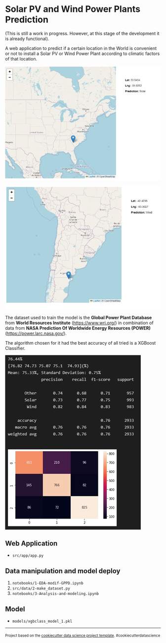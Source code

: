 Solar PV and Wind Power Plants Prediction
==============================

(This is still a work in progress. However, at this stage of the development it is already functional).

A web application to predict if a certain location in the World is convenient or not to install a Solar PV or Wind Power Plant according to climatic factors of that location.

![Map Solar USA](/reports/figures/img_readme/usa_solar.jpg)

![Map Wind Arg](/reports/figures/img_readme/arg_wind.jpg)

The dataset used to train the model is the **Global Power Plant Database** from **World Resources Institute** (https://www.wri.org/) in combination of data from **NASA Prediction Of Worldwide Energy Resources (POWER)** (https://power.larc.nasa.gov/).

The algorithm chosen for it had the best accuracy of all tried is a XGBoost Classifier.

![XGBoost Classification Report](/reports/figures/img_readme/class_report.jpg)

## Web Application
- `src/app/app.py`

## Data manipulation and model deploy
1. `notebooks/1-EDA-modif-GPPD.ipynb`
2. `src/data/2-make_dataset.py`
3. `notebooks/3-Analysis-and-modeling.ipynb`

## Model
- `models/xgbclass_model_1.pkl`


--------

<p><small>Project based on the <a target="_blank" href="https://drivendata.github.io/cookiecutter-data-science/">cookiecutter data science project template</a>. #cookiecutterdatascience</small></p>
